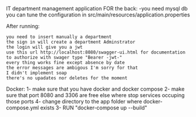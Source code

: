 IT department management application FOR the back: 
-you need mysql db you can tune the configuration in src/main/resources/application.properties 

After running:

    you need to insert manually a department
    the sign in will create a department Adminstrator
    the login will give you a jwt
    use this url http://localhost:8080/swagger-ui.html for documentation
    to authorize with swager type "Bearer -jwt-"
    every thing works fine except absence by date
    the error messages are ambigous I'm sorry for that
    I didn't implement soap
    there's no upadates nor deletes for the moment

Docker:
1- make sure that you have docker and docker compose
2- make sure that port 8080 and 3306 are free else where stop services occuping those ports
4- change directory to the app folder where docker-compose.yml exists
3- RUN "docker-compose up --build"
